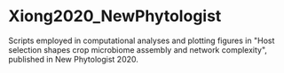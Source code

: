 # Xiong2020_NewPhytologist
Scripts employed in computational analyses and plotting figures in 
"Host selection shapes crop microbiome assembly and network complexity", published in New Phytologist 2020.
